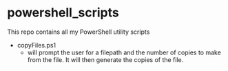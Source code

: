 # powershell_scripts
This repo contains all my PowerShell utility scripts


- copyFiles.ps1   
   - will prompt the user for a filepath and the number of copies to make from the file. It will then generate the copies of the file.
